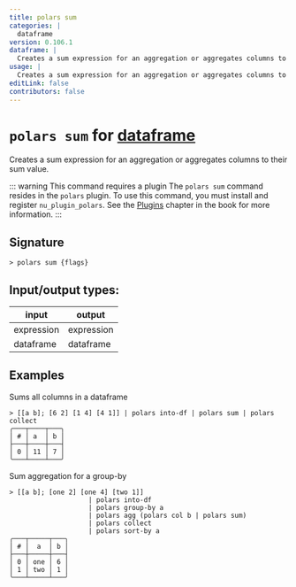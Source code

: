 ```yaml
---
title: polars sum
categories: |
  dataframe
version: 0.106.1
dataframe: |
  Creates a sum expression for an aggregation or aggregates columns to their sum value.
usage: |
  Creates a sum expression for an aggregation or aggregates columns to their sum value.
editLink: false
contributors: false
---
```

<!-- This file is automatically generated. Please edit the command in https://github.com/nushell/nushell instead. -->

# `polars sum` for [dataframe](/commands/categories/dataframe.md)

<div class='command-title'>Creates a sum expression for an aggregation or aggregates columns to their sum value.</div>

::: warning This command requires a plugin
The `polars sum` command resides in the `polars` plugin.
To use this command, you must install and register `nu_plugin_polars`.
See the [Plugins](/book/plugins.html) chapter in the book for more information.
:::


## Signature

```> polars sum {flags} ```


## Input/output types:

| input      | output     |
| ---------- | ---------- |
| expression | expression |
| dataframe  | dataframe  |
## Examples

Sums all columns in a dataframe
```nu
> [[a b]; [6 2] [1 4] [4 1]] | polars into-df | polars sum | polars collect
╭───┬────┬───╮
│ # │ a  │ b │
├───┼────┼───┤
│ 0 │ 11 │ 7 │
╰───┴────┴───╯

```

Sum aggregation for a group-by
```nu
> [[a b]; [one 2] [one 4] [two 1]]
                    | polars into-df
                    | polars group-by a
                    | polars agg (polars col b | polars sum)
                    | polars collect
                    | polars sort-by a
╭───┬─────┬───╮
│ # │  a  │ b │
├───┼─────┼───┤
│ 0 │ one │ 6 │
│ 1 │ two │ 1 │
╰───┴─────┴───╯

```
